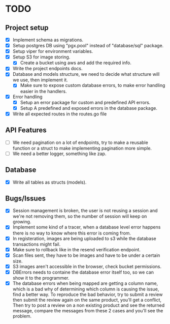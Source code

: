 # TODO

## Project setup

- [x] Implement schema as migrations.
- [x] Setup postgres DB using "pgx.pool" instead of "database/sql" package.
- [x] Setup viper for environment variables.
- [x] Setup S3 for image storing.
  - [x] Create a bucket using aws and add the required info.
- [x] Write the project endpoints docs.
- [x] Database and models structure, we need to decide what structure will we use, then implement it.
  - [x] Make sure to expose custom database errors, to make error handling easier in the handlers.
- [x] Error handling
  - [x] Setup an error package for custom and predefined API errors.
  - [x] Setup A predefined and exposed errors in the database package.
- [x] Write all expected routes in the routes.go file

## API Features

- [ ] We need pagination on a lot of endpoints, try to make a reusable function or a struct to make implementing pagination more simple.
- [ ] We need a better logger, something like zap.

## Database

- [x] Write all tables as structs (models).

## Bugs/Issues

- [x] Session management is broken, the user is not reusing a session and we're not removing them, so the number of session will keep on growing.
- [x] Implement some kind of a tracer, when a database level error happens there is no way to know where this error is coming from.
- [x] In registeration, images are being uploaded to s3 while the database transactions might fail.
- [x] Make sure to rollback like in the resend verification endpoint.
- [x] Scan files sent, they have to be images and have to be under a certain size.
- [x] S3 images aren't accessible in the browser, check bucket permissions.
- [x] DBErrors needs to containe the database error itself too, so we can show it to the programmer.
- [x] The database errors when being mapped are getting a column name, which is a bad why of determining which column is causing the issue, find a better way.
      To reproduce the bad behavior, try to submit a review then submit the review again on the same product, you'll get a conflict,
      Then try to post a review on a non existing product and see the returned message, compare the messages from these 2 cases and you'll see the problem.

